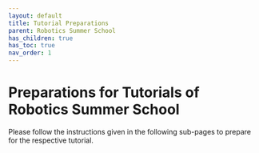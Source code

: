 ```yaml
---
layout: default
title: Tutorial Preparations
parent: Robotics Summer School
has_children: true
has_toc: true
nav_order: 1
---
```


# Preparations for Tutorials of Robotics Summer School

Please follow the instructions given in the following sub-pages to prepare for the respective tutorial.



